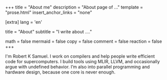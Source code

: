 +++
title = "About me"
description = "About page of ..."
template = "prose.html"
insert_anchor_links = "none"

[extra]
lang = 'en'

title = "About"
subtitle = "I write about ...."

math = false
mermaid = false
copy = false
comment = false
reaction = false
+++

I'm Robert K Samuel. I work on compilers and help people write efficient code for supercomputers. I build tools using MLIR, LLVM, and occasionally argue with undefined behavior. I’m also into parallel programming and hardware design, because one core is never enough.